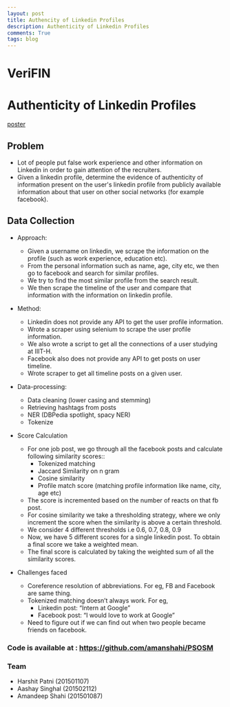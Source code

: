 ```yaml
---
layout: post
title: Authencity of Linkedin Profiles
description: Authenticity of Linkedin Profiles
comments: True
tags: blog
---
```


# VeriFIN
# Authenticity of Linkedin Profiles

[poster](https://preview.ibb.co/fm4xSA/46440613-2490170394341592-3392715329921613824-o.jpg)

## Problem

* Lot of people put false work experience and other information on Linkedin in order to gain attention of the recruiters.
* Given a linkedin profile, determine the evidence of authenticity of information present on the user's linkedin profile from publicly available information about that user on other social networks (for example facebook).

## Data Collection

* Approach:
	* Given a username on linkedin, we scrape the information on the profile (such as work experience, education etc). 
	* From the personal information such as name, age, city etc, we then go to facebook and search for similar profiles.
	* We  try to find the most similar profile from the search result. 
	* We then scrape the timeline of the user and compare that information with the information on linkedin profile.


* Method:
	* Linkedin does not provide any API to get the user profile information. 
	* Wrote a scraper using selenium to scrape the user profile information.
	* We also wrote a script to get all the connections of a user studying at IIIT-H.
	* Facebook also does not provide any API to get posts on user timeline.
	* Wrote scraper to get all timeline posts on a given user.

* Data-processing: 
	* Data cleaning (lower casing and stemming)
	* Retrieving hashtags from posts
	* NER (DBPedia spotlight, spacy NER)
	* Tokenize

* Score Calculation
	* For one job post, we go through all the facebook posts and calculate following similarity scores::
		* Tokenized matching
		* Jaccard Similarity on n gram
		* Cosine similarity
		* Profile match score (matching profile information like name, city, age etc)
	* The score is incremented based on the number of reacts on that fb post. 
	* For cosine similarity we take a thresholding strategy, where we only increment the score when the similarity is above a certain threshold. 
	* We consider 4 different thresholds i.e 0.6, 0.7, 0.8, 0.9
	* Now, we have 5 different scores for a single linkedin post. To obtain a final score we take a weighted mean. 
	* The final score is calculated by taking the weighted sum of all the similarity scores.

* Challenges faced

	* Coreference resolution of abbreviations. For eg, FB and Facebook are same thing.
	* Tokenized matching doesn’t always work. For eg,
		* Linkedin post: “Intern at Google”
		* Facebook post: “I would love to work at Google” 
	* Need to figure out if we can find out when two people became friends on facebook.

### Code is available at : https://github.com/amanshahi/PSOSM

### Team
* Harshit Patni (201501107)
* Aashay Singhal (201502112)
* Amandeep Shahi (201501087)
